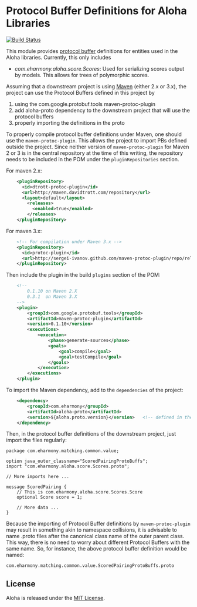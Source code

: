 # Protocol Buffer Definitions for Aloha Libraries #

[![Build Status](https://travis-ci.org/eHarmony/aloha-proto.svg?branch=master)](https://travis-ci.org/eHarmony/aloha-proto)

This module provides [protocol buffer](http://code.google.com/p/protobuf/) definitions for entities used in the Aloha libraries.  Currently, this only includes

*  _com.eharmony.aloha.score.Scores_: Used for serializing scores output by models.  This allows for trees of polymorphic scores.

Assuming that a downstream project is using [Maven](http://maven.apache.org/) (either 2.x or 3.x), the project can use
the Protocol Buffers defined in this project by

1. using the com.google.protobuf.tools maven-protoc-plugin
1. add aloha-proto dependency to the downstream project that will use the protocol buffers
1. properly importing the definitions in the proto

To properly compile protocol buffer definitions under Maven, one should use the `maven-protoc-plugin`.  This allows the
project to import PBs defined outside the project.  Since neither version of `maven-protoc-plugin` for Maven 2 or 3 is
in the central repository at the time of this writing, the repository needs to be included in the POM under the
`pluginRepositories` section.

For maven 2.x:

```xml
    <pluginRepository>
      <id>dtrott-protoc-plugin</id>
      <url>http://maven.davidtrott.com/repository</url>
      <layout>default</layout>
        <releases>
          <enabled>true</enabled>
        </releases>
    </pluginRepository>
```

For maven 3.x:

```xml
    <!-- For compilation under Maven 3.x -->
    <pluginRepository>
      <id>protoc-plugin</id>
      <url>http://sergei-ivanov.github.com/maven-protoc-plugin/repo/releases/</url>
    </pluginRepository>
```

Then include the plugin in the build `plugins` section of the POM:

```xml
    <!--
        0.1.10 on Maven 2.X
        0.3.1  on Maven 3.X
    -->
    <plugin>
        <groupId>com.google.protobuf.tools</groupId>
        <artifactId>maven-protoc-plugin</artifactId>
        <version>0.1.10</version>
        <executions>
            <execution>
                <phase>generate-sources</phase>
                <goals>
                    <goal>compile</goal>
                    <goal>testCompile</goal>
                </goals>
            </execution>
        </executions>
    </plugin>
```

To import the Maven dependency, add to the `dependencies` of the project:

```xml
    <dependency>
        <groupId>com.eharmony</groupId>
        <artifactId>aloha-proto</artifactId>
        <version>${aloha.proto.version}</version>   <!-- defined in the properties section of the POM. -->
    </dependency>
```

Then, in the protocol buffer definitions of the downstream project, just import the files regularly:

    package com.eharmony.matching.common.value;

    option java_outer_classname="ScoredPairingProtoBuffs";
    import "com.eharmony.aloha.score.Scores.proto";

    // More imports here ...

    message ScoredPairing {
        // This is com.eharmony.aloha.score.Scores.Score
        optional Score score = 1;

        // More data ...
    }

Because the importing of Protocol Buffer definitions by `maven-protoc-plugin` may result in something akin to
namespace collisions, it is advisable to name .proto files after the canonical class name of the outer parent class.
This way, there is no need to worry about different Protocol Buffers with the same name.  So, for instance, the above
protocol buffer definition would be named:

`com.eharmony.matching.common.value.ScoredPairingProtoBuffs.proto`

## License ##

Aloha is released under the [MIT License](http://opensource.org/licenses/MIT).

